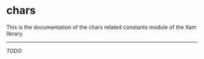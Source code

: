 # chars

This is the documentation of the chars related constants module of the Xam library.

---

*TODO*
